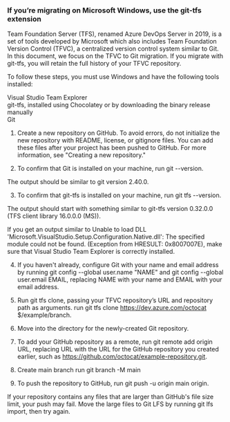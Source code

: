 ### If you’re migrating on Microsoft Windows, use the git-tfs extension ###

Team Foundation Server (TFS), renamed Azure DevOps Server in 2019, is a set of tools developed by Microsoft which also includes Team Foundation Version Control (TFVC), a centralized version control system similar to Git.
In this document, we focus on the TFVC to Git migration.
If you migrate with git-tfs, you will retain the full history of your TFVC repository.

To follow these steps, you must use Windows and have the following tools installed:

Visual Studio Team Explorer <br>
git-tfs, installed using Chocolatey or by downloading the binary release manually <br>
Git

1. Create a new repository on GitHub. To avoid errors, do not initialize the new repository with README, license, or gitignore files. You can add these files after your project has been pushed to GitHub. For more information, see "Creating a new repository."

2. To confirm that Git is installed on your machine, run git --version.

The output should be similar to git version 2.40.0.

3. To confirm that git-tfs is installed on your machine, run git tfs --version.

The output should start with something similar to git-tfs version 0.32.0.0 (TFS client library 16.0.0.0 (MS)).

If you get an output similar to Unable to load DLL 'Microsoft.VisualStudio.Setup.Configuration.Native.dll': The specified module could not be found. (Exception from HRESULT: 0x8007007E), make sure that Visual Studio Team Explorer is correctly installed.

4. If you haven't already, configure Git with your name and email address by running git config --global user.name "NAME" and git config --global user.email EMAIL, replacing NAME with your name and EMAIL with your email address.

5. Run git tfs clone, passing your TFVC repository’s URL and repository path as arguments. run git tfs clone  https://dev.azure.com/octocat $/example/branch.

6. Move into the directory for the newly-created Git repository.

7. To add your GitHub repository as a remote, run git remote add origin URL, replacing URL with the URL for the GitHub repository you created earlier, such as https://github.com/octocat/example-repository.git.
   
8. Create main branch run  git branch -M main

9. To push the repository to GitHub, run git push -u origin main origin.

If your repository contains any files that are larger than GitHub's file size limit, your push may fail. Move the large files to Git LFS by running git lfs import, then try again.


